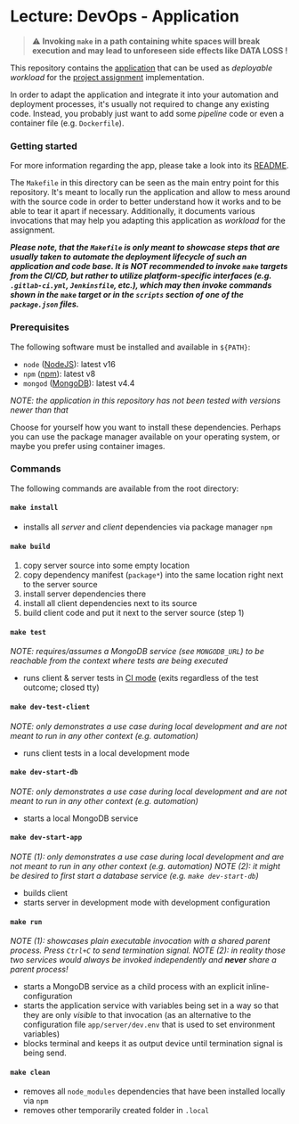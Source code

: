 Lecture: DevOps - Application
=============================


> :warning: __Invoking `make` in a path containing white spaces will break execution and may lead to
> unforeseen side effects like DATA LOSS !__


This repository contains the [application](./app/README.md) that can be used as *deployable workload* for the
[project assignment](https://github.com/lucendio/lecture-devops-material/blob/master/assignments/project-work.md)
implementation.

In order to adapt the application and integrate it into your automation and deployment processes, it's usually not
required to change any existing code. Instead, you probably just want to add some *pipeline* code or even a container
file (e.g. `Dockerfile`).


### Getting started 

For more information regarding the app, please take a look into its [README](./app/README.md).

The `Makefile` in this directory can be seen as the main entry point for this repository. It's meant to locally run the
application and allow to mess around with the source code in order to better understand how it works and to be able to
tear it apart if necessary.
Additionally, it documents various invocations that may help you adapting this application as *workload* for the
assignment. 

**_Please note, that the `Makefile` is only meant to showcase steps that are usually taken to automate the deployment
lifecycle of such an application and code base.
It is NOT recommended to invoke `make` targets from the CI/CD, but rather to utilize platform-specific interfaces 
(e.g. `.gitlab-ci.yml`, `Jenkinsfile`, etc.), which may then invoke commands shown in the `make` target or in the
`scripts` section of one of the `package.json` files._**


### Prerequisites

The following software must be installed and available in `${PATH}`:

* `node` ([NodeJS](https://nodejs.org/en/download)): latest v16
* `npm` ([npm](https://www.npmjs.com/get-npm)): latest v8
* `mongod` ([MongoDB](https://docs.mongodb.com/manual/installation/)): latest v4.4

*NOTE: the application in this repository has not been tested with versions newer than that*

Choose for yourself how you want to install these dependencies. Perhaps you can use the package manager
available on your operating system, or maybe you prefer using container images. 


### Commands

The following commands are available from the root directory:


#### `make install`

* installs all *server* and *client* dependencies via package manager `npm` 


#### `make build`

1. copy server source into some empty location
2. copy dependency manifest (`package*`) into the same location right next to the server source
3. install server dependencies there
4. install all client dependencies next to its source
5. build client code and put it next to the server source (step 1)   


#### `make test`

*NOTE: requires/assumes a MongoDB service (see `MONGODB_URL`) to be reachable from the context where tests are being
executed*

* runs client & server tests in [CI mode](https://jestjs.io/docs/en/cli.html#--ci) (exits regardless of the test outcome;
  closed tty)


#### `make dev-test-client`

*NOTE: only demonstrates a use case during local development and are not meant to run in any other context (e.g. automation)*

* runs client tests in a local development mode


#### `make dev-start-db`

*NOTE: only demonstrates a use case during local development and are not meant to run in any other context (e.g. automation)*

* starts a local MongoDB service


#### `make dev-start-app`

*NOTE (1): only demonstrates a use case during local development and are not meant to run in any other context (e.g. automation)*
*NOTE (2): it might be desired to first start a database service (e.g. `make dev-start-db`)*

* builds client
* starts server in development mode with development configuration


#### `make run`

*NOTE (1): showcases plain executable invocation with a shared parent process. Press `Ctrl+C` to send termination signal.*
*NOTE (2): in reality those two services would always be invoked independently and __never__ share a parent process!*

* starts a MongoDB service as a child process with an explicit inline-configuration
* starts the application service with variables being set in a way so that they are only *visible* to that invocation
  (as an alternative to the configuration file `app/server/dev.env` that is used to set environment variables)
* blocks terminal and keeps it as output device until termination signal is being send.


#### `make clean`

* removes all `node_modules` dependencies that have been installed locally via `npm`
* removes other temporarily created folder in `.local` 
